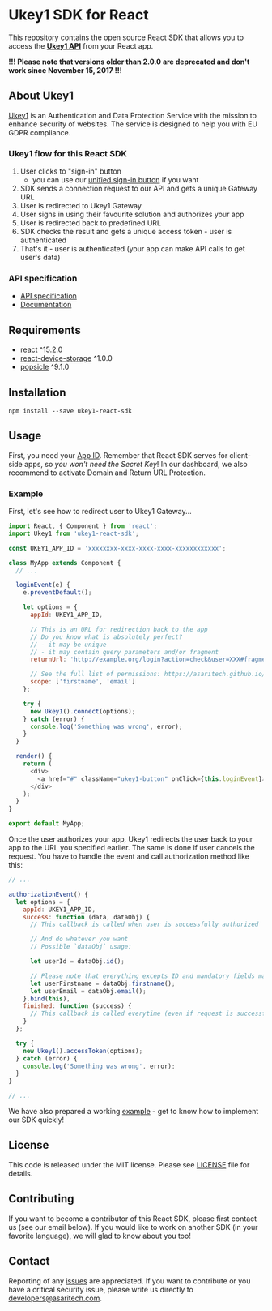 # Ukey1 SDK for React

This repository contains the open source React SDK that allows you to access the **[Ukey1 API](https://ukey.one)** from your React app.

**!!! Please note that versions older than 2.0.0 are deprecated and don't work since November 15, 2017 !!!**

## About Ukey1

[Ukey1](https://ukey.one) is an Authentication and Data Protection Service with the mission to enhance security of websites. 
The service is designed to help you with EU GDPR compliance.

### Ukey1 flow for this React SDK

1. User clicks to "sign-in" button
   - you can use our [unified sign-in button](https://github.com/asaritech/ukey1-signin-button) if you want
2. SDK sends a connection request to our API and gets a unique Gateway URL
3. User is redirected to Ukey1 Gateway
4. User signs in using their favourite solution and authorizes your app
5. User is redirected back to predefined URL
6. SDK checks the result and gets a unique access token - user is authenticated
7. That's it - user is authenticated (your app can make API calls to get user's data)

### API specification

- [API specification](https://ukey1.docs.apiary.io/)
- [Documentation](https://asaritech.github.io/ukey1-docs/)

## Requirements

- [react](https://www.npmjs.com/package/react) ^15.2.0
- [react-device-storage](https://www.npmjs.com/package/react-device-storage) ^1.0.0
- [popsicle](https://www.npmjs.com/package/popsicle) ^9.1.0

## Installation

`npm install --save ukey1-react-sdk`

## Usage

First, you need your [App ID](https://dashboard.ukey.one/developer). Remember that React SDK serves for client-side apps, so *you won't need the Secret Key*!
In our dashboard, we also recommend to activate Domain and Return URL Protection.

### Example

First, let's see how to redirect user to Ukey1 Gateway...

```javascript
import React, { Component } from 'react';
import Ukey1 from 'ukey1-react-sdk';

const UKEY1_APP_ID = 'xxxxxxxx-xxxx-xxxx-xxxx-xxxxxxxxxxxx';

class MyApp extends Component {
  // ...

  loginEvent(e) {
    e.preventDefault();

    let options = {
      appId: UKEY1_APP_ID,

      // This is an URL for redirection back to the app
      // Do you know what is absolutely perfect?
      // - it may be unique
      // - it may contain query parameters and/or fragment
      returnUrl: 'http://example.org/login?action=check&user=XXX#fragment',

      // See the full list of permissions: https://asaritech.github.io/ukey1-docs/Docs/Permissions/#data-fields
      scope: ['firstname', 'email']
    };

    try {
      new Ukey1().connect(options);
    } catch (error) {
      console.log('Something was wrong', error);
    }
  }

  render() {
    return (
      <div>
        <a href="#" className="ukey1-button" onClick={this.loginEvent}>Sign in via Ukey1</a>
      </div>
    );
  }
}

export default MyApp;
```

Once the user authorizes your app, Ukey1 redirects the user back to your app to the URL you specified earlier. 
The same is done if user cancels the request. You have to handle the event and call authorization method like this:

```javascript
// ...

authorizationEvent() {
  let options = {
    appId: UKEY1_APP_ID,
    success: function (data, dataObj) {
      // This callback is called when user is successfully authorized

      // And do whatever you want
      // Possible `dataObj` usage:

      let userId = dataObj.id();

      // Please note that everything excepts ID and mandatory fields may be empty if the user decides to not to grant you access to that field
      let userFirstname = dataObj.firstname();
      let userEmail = dataObj.email();
    }.bind(this),
    finished: function (success) {
      // This callback is called everytime (even if request is successful or not)
    }
  };

  try {
    new Ukey1().accessToken(options);
  } catch (error) {
    console.log('Something was wrong', error);
  }
}

// ...
```

We have also prepared a working [example](https://github.com/noo-zh/ukey1-react-sdk-example) - get to know how to implement our SDK quickly!

## License

This code is released under the MIT license. Please see [LICENSE](https://github.com/asaritech/ukey1-react-sdk/blob/master/LICENSE) file for details.

## Contributing

If you want to become a contributor of this React SDK, please first contact us (see our email below).
If you would like to work on another SDK (in your favorite language), we will glad to know about you too!

## Contact

Reporting of any [issues](https://github.com/asaritech/ukey1-react-sdk/issues) are appreciated.
If you want to contribute or you have a critical security issue, please write us directly to [developers@asaritech.com](mailto:developers@asaritech.com).
